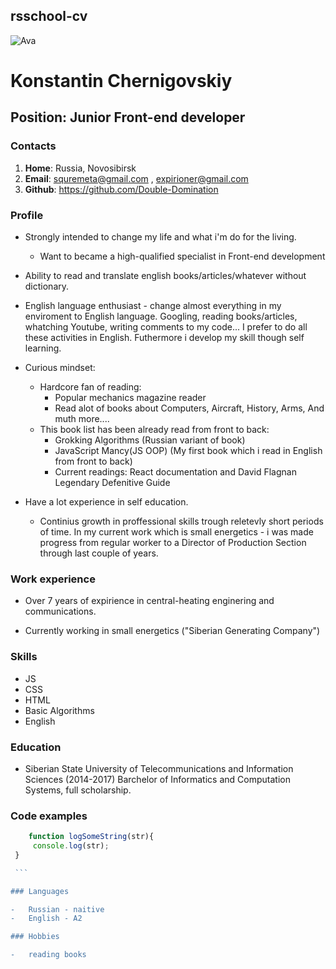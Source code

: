 ## rsschool-cv

![Ava](http://somekind.ua/ava.jpg)

# **Konstantin Chernigovskiy**

## Position: Junior Front-end developer

### Contacts

1. **Home**: Russia, Novosibirsk
1. **Email**: squremeta@gmail.com , expirioner@gmail.com
1. **Github**: https://github.com/Double-Domination

### Profile

-   Strongly intended to change my life and what i'm do for the living.

    -   Want to became a high-qualified specialist in Front-end development

-   Ability to read and translate english books/articles/whatever without dictionary.

-   English language enthusiast - change almost everything in my enviroment to English language. Googling, reading books/articles, whatching Youtube, writing comments to my code... I prefer to do all these activities in English. Futhermore i develop my skill though self learning.

-   Curious mindset:

    -   Hardcore fan of reading:
        -   Popular mechanics magazine reader
        -   Read alot of books about Computers, Aircraft, History, Arms, And muth more....
    -   This book list has been already read from front to back:
        -   Grokking Algorithms (Russian variant of book)
        -   JavaScript Mancy(JS OOP) (My first book which i read in English from front to back)
        -   Current readings: React documentation and David Flagnan Legendary Defenitive Guide

-   Have a lot experience in self education.
    -   Continius growth in proffessional skills trough reletevly short periods of time. In my current work which is small energetics - i was made progress from regular worker to a Director of Production Section through last couple of years.

### Work experience

-   Over 7 years of expirience in central-heating enginering and communications.

-   Currently working in small energetics ("Siberian Generating Company")

### Skills

-   JS
-   CSS
-   HTML
-   Basic Algorithms
-   English

### Education

-   Siberian State University of Telecommunications and Information Sciences (2014-2017) Barchelor of Informatics and Computation Systems, full scholarship.

### Code examples

````javascript
    function logSomeString(str){
     console.log(str);
 }

 ```

### Languages

-   Russian - naitive
-   English - A2

### Hobbies

-   reading books
````
